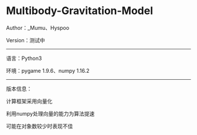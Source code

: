 # Multibody-Gravitation-Model

Author：_Mumu、Hyspoo

Version：测试中

***

语言：Python3

环境：pygame 1.9.6、numpy 1.16.2

***

版本信息：

计算框架采用向量化

利用numpy处理向量的能力为算法提速

可能在对象数较少时表现不佳
